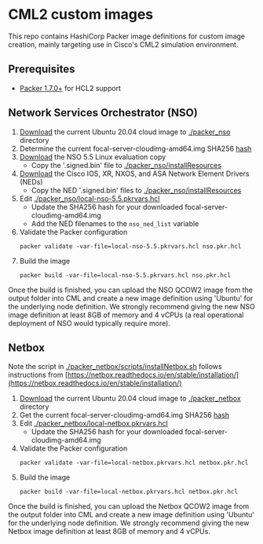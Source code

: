 # CML2 custom images
This repo contains HashiCorp Packer image definitions for custom image creation, mainly
targeting use in Cisco's CML2 simulation environment.

## Prerequisites

- [Packer 1.7.0+](https://www.packer.io/downloads) for HCL2 support

## Network Services Orchestrator (NSO)
1. [Download](http://cloud-images.ubuntu.com/focal/current/focal-server-cloudimg-amd64.img) the current Ubuntu 20.04
   cloud image to [./packer_nso](./packer_nso) directory
2. Determine the current focal-server-cloudimg-amd64.img SHA256 [hash](http://cloud-images.ubuntu.com/focal/current/SHA256SUMS)
3. [Download](https://developer.cisco.com/docs/nso/#!getting-and-installing-nso) the NSO 5.5 Linux evaluation copy
    - Copy the '.signed.bin' file to [./packer_nso/installResources](./packer_nso/installResources)
4. [Download](https://developer.cisco.com/docs/nso/#!getting-and-installing-nso) the Cisco IOS, XR, NXOS, and ASA Network Element Drivers (NEDs)
    - Copy the NED '.signed.bin' files to [./packer_nso/installResources](./packer_nso/installResources)
5. Edit [./packer_nso/local-nso-5.5.pkrvars.hcl](./packer_nso/local-nso-5.5.pkrvars.hcl)
    - Update the SHA256 hash for your downloaded focal-server-cloudimg-amd64.img
    - Add the NED filenames to the ```nso_ned_list``` variable
6. Validate the Packer configuration
    ```commandline
    packer validate -var-file=local-nso-5.5.pkrvars.hcl nso.pkr.hcl
    ```
7. Build the image
    ```commandline
    packer build -var-file=local-nso-5.5.pkrvars.hcl nso.pkr.hcl
    ```

Once the build is finished, you can upload the NSO QCOW2 image from the output folder into CML and
create a new image definition using 'Ubuntu' for the underlying node definition. We strongly recommend
giving the new NSO image definition at least 8GB of memory and 4 vCPUs (a real operational deployment
of NSO would typically require more).

## Netbox
Note the script in [./packer_netbox/scripts/installNetbox.sh](./packer_netbox/scripts/installNetbox.sh) follows instructions
from [https://netbox.readthedocs.io/en/stable/installation/](https://netbox.readthedocs.io/en/stable/installation/)

1. [Download](http://cloud-images.ubuntu.com/focal/current/focal-server-cloudimg-amd64.img) the current Ubuntu 20.04
   cloud image to [./packer_netbox](./packer_netbox) directory
2. Get the current focal-server-cloudimg-amd64.img SHA256 [hash](http://cloud-images.ubuntu.com/focal/current/SHA256SUMS)
3. Edit [./packer_netbox/local-netbox.pkrvars.hcl](./packer_netbox/local-netbox.pkrvars.hcl)
    - Update the SHA256 hash for your downloaded focal-server-cloudimg-amd64.img
4. Validate the Packer configuration
    ```commandline
    packer validate -var-file=local-netbox.pkrvars.hcl netbox.pkr.hcl
    ```
5. Build the image
    ```commandline
    packer build -var-file=local-netbox.pkrvars.hcl netbox.pkr.hcl
    ```

Once the build is finished, you can upload the Netbox QCOW2 image from the output folder into CML and
create a new image definition using 'Ubuntu' for the underlying node definition. We strongly recommend
giving the new Netbox image definition at least 8GB of memory and 4 vCPUs.
